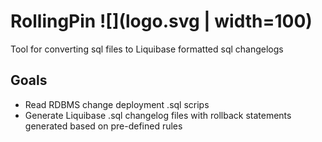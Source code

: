 # RollingPin ![](logo.svg | width=100)
Tool for converting sql files to Liquibase formatted sql changelogs
## Goals
* Read RDBMS change deployment .sql scrips
* Generate Liquibase .sql changelog files with rollback statements generated based on pre-defined rules
